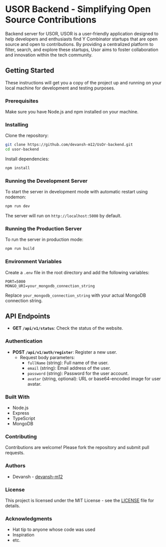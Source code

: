 

# USOR Backend - Simplifying Open Source Contributions

Backend server for USOR, USOR is a user-friendly application designed to help developers and enthusiasts find Y Combinator startups that are open source and open to contributions. By providing a centralized platform to filter, search, and explore these startups, Usor aims to foster collaboration and innovation within the tech community.

## Getting Started

These instructions will get you a copy of the project up and running on your local machine for development and testing purposes.

### Prerequisites

Make sure you have Node.js and npm installed on your machine.

### Installing

Clone the repository:

```bash
git clone https://github.com/devansh-m12/UsOr-backend.git
cd usor-backend
```

Install dependencies:

```bash
npm install
```

### Running the Development Server

To start the server in development mode with automatic restart using nodemon:

```bash
npm run dev
```

The server will run on `http://localhost:5000` by default.

### Running the Production Server

To run the server in production mode:

```bash
npm run build
```

### Environment Variables

Create a `.env` file in the root directory and add the following variables:

```dotenv
PORT=5000
MONGO_URI=your_mongodb_connection_string
```

Replace `your_mongodb_connection_string` with your actual MongoDB connection string.

## API Endpoints

- **GET `/api/v1/status`**: Check the status of the website.

### Authentication

- **POST `/api/v1/auth/register`**: Register a new user.
  - Request body parameters:
    - `fullName` (string): Full name of the user.
    - `email` (string): Email address of the user.
    - `password` (string): Password for the user account.
    - `avatar` (string, optional): URL or base64-encoded image for user avatar.


### Built With

- Node.js
- Express
- TypeScript
- MongoDB

### Contributing

Contributions are welcome! Please fork the repository and submit pull requests.

### Authors

- Devansh - [devansh-m12](https://github.com/devansh-m12)

### License

This project is licensed under the MIT License - see the [LICENSE](LICENSE) file for details.

### Acknowledgments

- Hat tip to anyone whose code was used
- Inspiration
- etc.
